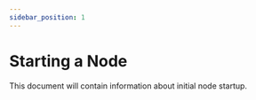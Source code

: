 ```yaml
---
sidebar_position: 1
---
```


# Starting a Node

This document will contain information about initial node startup.